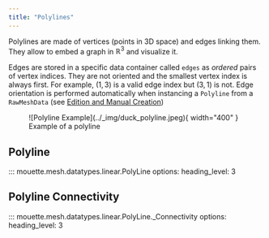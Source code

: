 ```yaml
---
title: "Polylines"
---
```


Polylines are made of vertices (points in 3D space) and edges linking them. They allow to embed a graph in $\mathbb{R}^3$ and visualize it.

Edges are stored in a specific data container called `edges` as *ordered* pairs of vertex indices. They are not oriented and the smallest vertex index is always first. For example, $(1,3)$ is a valid edge index but $(3,1)$ is not. Edge orientation is performed automatically when instancing a `Polyline` from a `RawMeshData` (see [Edition and Manual Creation](../02%20-%20Manipulating%20Meshes/05_editing.md))

<figure markdown>
  ![Polyline Example](../_img/duck_polyline.jpeg){ width="400" }
  <figcaption>Example of a polyline</figcaption>
</figure>


## Polyline

::: mouette.mesh.datatypes.linear.PolyLine
    options:
      heading_level: 3

## Polyline Connectivity

::: mouette.mesh.datatypes.linear.PolyLine._Connectivity
    options:
      heading_level: 3